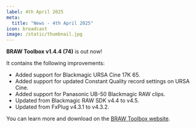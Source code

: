 ```yaml
---
label: 4th April 2025
meta:
  title: "News - 4th April 2025"
icon: broadcast
image: /static/thumbnail.jpg
---
```


**BRAW Toolbox v1.4.4 (74)** is out now!

It contains the following improvements:

- Added support for Blackmagic URSA Cine 17K 65.
- Added support for updated Constant Quality record settings on URSA Cine.
- Added support for Panasonic UB-50 Blackmagic RAW clips.
- Updated from Blackmagic RAW SDK v4.4 to v4.5.
- Updated from FxPlug v4.3.1 to v4.3.2.

You can learn more and download on the [BRAW Toolbox website](https://brawtoolbox.fcp.cafe).